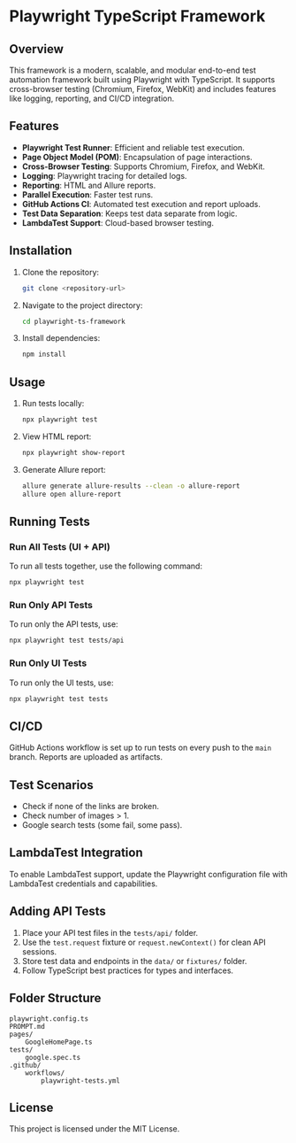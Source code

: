 # Playwright TypeScript Framework

## Overview
This framework is a modern, scalable, and modular end-to-end test automation framework built using Playwright with TypeScript. It supports cross-browser testing (Chromium, Firefox, WebKit) and includes features like logging, reporting, and CI/CD integration.

## Features
- **Playwright Test Runner**: Efficient and reliable test execution.
- **Page Object Model (POM)**: Encapsulation of page interactions.
- **Cross-Browser Testing**: Supports Chromium, Firefox, and WebKit.
- **Logging**: Playwright tracing for detailed logs.
- **Reporting**: HTML and Allure reports.
- **Parallel Execution**: Faster test runs.
- **GitHub Actions CI**: Automated test execution and report uploads.
- **Test Data Separation**: Keeps test data separate from logic.
- **LambdaTest Support**: Cloud-based browser testing.

## Installation
1. Clone the repository:
   ```bash
   git clone <repository-url>
   ```
2. Navigate to the project directory:
   ```bash
   cd playwright-ts-framework
   ```
3. Install dependencies:
   ```bash
   npm install
   ```

## Usage
1. Run tests locally:
   ```bash
   npx playwright test
   ```
2. View HTML report:
   ```bash
   npx playwright show-report
   ```
3. Generate Allure report:
   ```bash
   allure generate allure-results --clean -o allure-report
   allure open allure-report
   ```

## Running Tests

### Run All Tests (UI + API)
To run all tests together, use the following command:
```bash
npx playwright test
```

### Run Only API Tests
To run only the API tests, use:
```bash
npx playwright test tests/api
```

### Run Only UI Tests
To run only the UI tests, use:
```bash
npx playwright test tests
```

## CI/CD
GitHub Actions workflow is set up to run tests on every push to the `main` branch. Reports are uploaded as artifacts.

## Test Scenarios
- Check if none of the links are broken.
- Check number of images > 1.
- Google search tests (some fail, some pass).

## LambdaTest Integration
To enable LambdaTest support, update the Playwright configuration file with LambdaTest credentials and capabilities.

## Adding API Tests
1. Place your API test files in the `tests/api/` folder.
2. Use the `test.request` fixture or `request.newContext()` for clean API sessions.
3. Store test data and endpoints in the `data/` or `fixtures/` folder.
4. Follow TypeScript best practices for types and interfaces.

## Folder Structure
```
playwright.config.ts
PROMPT.md
pages/
    GoogleHomePage.ts
tests/
    google.spec.ts
.github/
    workflows/
        playwright-tests.yml
```

## License
This project is licensed under the MIT License.